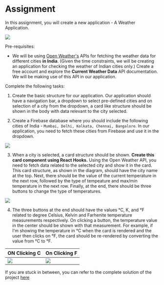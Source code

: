 # Assignment

In this assignment, you will create a new application - A Weather Application.

![](https://github.com/greyatom-school/the-minerva-project/raw/master/FEWD/sprint_5/images/assignment_51.PNG)

Pre-requisites:

- We will be using [Open Weather's](https://openweathermap.org/api) APIs for fetching the weather data for different cities **in India**. (Given the time constraints, we will be creating an application for checking the weather of Indian cities only.) Create a free account and explore the **Current Weather Data** API documentation. We will be making use of this API in our application.

Complete the following tasks:

1. Create the basic structure for our application. Our application should have a navigation bar, a dropdown to select pre-defined cities and on selection of a city from the dropdown, a card like structure should be shown in the body with data relevant to the city selected.

2. Create a Firebase database where you should include the following cities of India - ```Mumbai, Delhi, Kolkata, Chennai, Bangalore```. In our application, you need to fetch these cities from Firebase and use it in the dropdown.

![](https://github.com/greyatom-school/the-minerva-project/raw/master/FEWD/sprint_5/images/assignment_51a.png)

3. When a city is selected, a card structure should be shown. **Create this card component using React Hooks.** Using the Open Weather API, you need to fetch data related to the selected city and show it in the card. 
This card structure, as shown in the diagram, should have the city name at the top. Next, there should be the value of the current temperature in the next row, followed by the type of tempeature and max/min temperature in the next row. Finally, at the end, there should be three buttons to change the type of temperatures.

![](https://github.com/greyatom-school/the-minerva-project/raw/master/FEWD/sprint_5/images/assignment_51.PNG)


4. The three buttons at the end should have the values °C, K, and °F related to degree Celsius, Kelvin and Farhenite temperature measurements respectively. On clicking a button, the temperature value in the center should be shown with that measurement. For example, if I'm showing the temperature in °C when the card is rendered and the user then clicks on °F, the card should be re-rendered by converting the value from °C to °F.

|ON Clicking C|On Clicking F|
|---|---|
|![](https://github.com/greyatom-school/the-minerva-project/raw/master/FEWD/sprint_5/images/assignment_51c.png)|![](https://github.com/greyatom-school/the-minerva-project/raw/master/FEWD/sprint_5/images/assignment_51b.PNG)|

If you are stuck in between, you can refer to the complete solution of the project [here](https://drive.google.com/file/d/1BiFcjVIviF3ZGB25ax00dAbd7PBjwpvb/view?usp=sharing)


